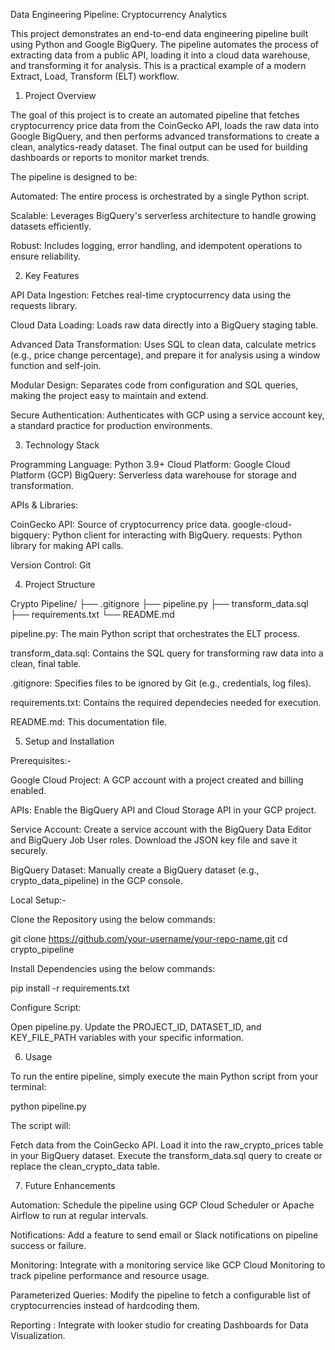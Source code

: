 Data Engineering Pipeline: Cryptocurrency Analytics

This project demonstrates an end-to-end data engineering pipeline built using Python and Google BigQuery. The pipeline automates the process of extracting data from a public API, loading it into a cloud data warehouse, and transforming it for analysis. This is a practical example of a modern Extract, Load, Transform (ELT) workflow.

1. Project Overview

The goal of this project is to create an automated pipeline that fetches cryptocurrency price data from the CoinGecko API, loads the raw data into Google BigQuery, and then performs advanced transformations to create a clean, analytics-ready dataset. The final output can be used for building dashboards or reports to monitor market trends.

The pipeline is designed to be:

Automated: The entire process is orchestrated by a single Python script.

Scalable: Leverages BigQuery's serverless architecture to handle growing datasets efficiently.

Robust: Includes logging, error handling, and idempotent operations to ensure reliability.

2. Key Features

API Data Ingestion: Fetches real-time cryptocurrency data using the requests library.

Cloud Data Loading: Loads raw data directly into a BigQuery staging table.

Advanced Data Transformation: Uses SQL to clean data, calculate metrics (e.g., price change percentage), and prepare it for analysis using a window function and self-join.

Modular Design: Separates code from configuration and SQL queries, making the project easy to maintain and extend.

Secure Authentication: Authenticates with GCP using a service account key, a standard practice for production environments.

3. Technology Stack

Programming Language: Python 3.9+
Cloud Platform: Google Cloud Platform (GCP)
BigQuery: Serverless data warehouse for storage and transformation.

APIs & Libraries:

CoinGecko API: Source of cryptocurrency price data.
google-cloud-bigquery: Python client for interacting with BigQuery.
requests: Python library for making API calls.

Version Control: Git

4. Project Structure

Crypto Pipeline/
├── .gitignore
├── pipeline.py
├── transform_data.sql
├── requirements.txt
└── README.md

pipeline.py: The main Python script that orchestrates the ELT process.

transform_data.sql: Contains the SQL query for transforming raw data into a clean, final table.

.gitignore: Specifies files to be ignored by Git (e.g., credentials, log files).

requirements.txt: Contains the required dependecies needed for execution.

README.md: This documentation file.

5. Setup and Installation

Prerequisites:-

Google Cloud Project: A GCP account with a project created and billing enabled.

APIs: Enable the BigQuery API and Cloud Storage API in your GCP project.

Service Account: Create a service account with the BigQuery Data Editor and BigQuery Job User roles. Download the JSON key file and save it securely.

BigQuery Dataset: Manually create a BigQuery dataset (e.g., crypto_data_pipeline) in the GCP console.

Local Setup:-

Clone the Repository using the below commands:

git clone https://github.com/your-username/your-repo-name.git
cd crypto_pipeline

Install Dependencies using the below commands:

pip install -r requirements.txt

Configure Script:

Open pipeline.py.
Update the PROJECT_ID, DATASET_ID, and KEY_FILE_PATH variables with your specific information.

6. Usage

To run the entire pipeline, simply execute the main Python script from your terminal:

python pipeline.py

The script will:

Fetch data from the CoinGecko API.
Load it into the raw_crypto_prices table in your BigQuery dataset.
Execute the transform_data.sql query to create or replace the clean_crypto_data table.

7. Future Enhancements

Automation: Schedule the pipeline using GCP Cloud Scheduler or Apache Airflow to run at regular intervals.

Notifications: Add a feature to send email or Slack notifications on pipeline success or failure.

Monitoring: Integrate with a monitoring service like GCP Cloud Monitoring to track pipeline performance and resource usage.

Parameterized Queries: Modify the pipeline to fetch a configurable list of cryptocurrencies instead of hardcoding them.

Reporting : Integrate with looker studio for creating Dashboards for Data Visualization.

